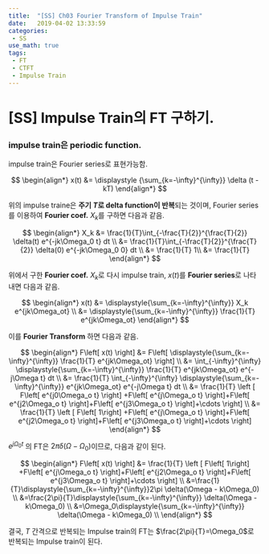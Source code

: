 ```yaml
---
title:  "[SS] Ch03 Fourier Transform of Impulse Train"
date:   2019-04-02 13:33:59
categories:
 - SS
use_math: true
tags: 
 - FT
 - CTFT
 - Impulse Train
---
```


# [SS] Impulse Train의 FT 구하기.

### impulse train은 periodic function.

impulse train은 Fourier series로 표현가능함.

$$
\begin{align*}
x(t) &= \displaystyle {\sum_{k=-\infty}^{\infty}} \delta (t -kT)
\end{align*}
$$

위의 impulse traine은 **주기 $T$로 delta function이 반복**되는 것이며, Fourier series를 이용하여 **Fourier coef.** $X_k$를 구하면 다음과 같음.

$$
\begin{align*}
X_k &= \frac{1}{T}\int_{-\frac{T}{2}}^{\frac{T}{2}}  \delta(t) e^{-jk\Omega_0 t} dt \\
&= \frac{1}{T}\int_{-\frac{T}{2}}^{\frac{T}{2}}  \delta(0) e^{-jk\Omega_0 0} dt \\
&= \frac{1}{T} 1\\
&= \frac{1}{T}
\end{align*}
$$

위에서 구한 **Fourier coef.** $X_k$로 다시 impulse train, $x(t)$를 **Fourier series**로 나타내면 다음과 같음.

$$
\begin{align*}
x(t) &= \displaystyle{\sum_{k=-\infty}^{\infty}}
X_k e^{jk\Omega_ot} \\
&= \displaystyle{\sum_{k=-\infty}^{\infty}} \frac{1}{T} e^{jk\Omega_ot}
\end{align*}
$$

이를 **Fourier Transform** 하면 다음과 같음.

$$
\begin{align*}
F\left[ x(t) \right] &= F\left[ \displaystyle{\sum_{k=-\infty}^{\infty}} \frac{1}{T} e^{jk\Omega_ot} \right] \\
&= \int_{-\infty}^{\infty} \displaystyle{\sum_{k=-\infty}^{\infty}} \frac{1}{T} e^{jk\Omega_ot} e^{-j\Omega t} dt \\
&= \frac{1}{T} \int_{-\infty}^{\infty} \displaystyle{\sum_{k=-\infty}^{\infty}} e^{jk\Omega_ot} e^{-j\Omega t} dt \\
&= \frac{1}{T} \left [ F\left[ e^{j0\Omega_o t} \right] +F\left[ e^{j\Omega_o t} \right]+F\left[ e^{j2\Omega_o t} \right]+F\left[ e^{j3\Omega_o t} \right]+\cdots \right] \\
&= \frac{1}{T} \left [ F\left[ 1\right] +F\left[ e^{j\Omega_o t} \right]+F\left[ e^{j2\Omega_o t} \right]+F\left[ e^{j3\Omega_o t} \right]+\cdots \right]
\end{align*}
$$

$e^{j\Omega_0 t}$ 의 FT은 $2\pi \delta(\Omega-\Omega_0)$이므로, 다음과 같이 된다.

$$
\begin{align*}
F\left[ x(t) \right] &= \frac{1}{T} \left [ F\left[ 1\right] +F\left[ e^{j\Omega_o t} \right]+F\left[ e^{j2\Omega_o t} \right]+F\left[ e^{j3\Omega_o t} \right]+\cdots \right] \\
&=\frac{1}{T}\displaystyle{\sum_{k=-\infty}^{\infty}}2\pi \delta(\Omega - k\Omega_0) \\
&=\frac{2\pi}{T}\displaystyle{\sum_{k=-\infty}^{\infty}} \delta(\Omega - k\Omega_0) \\
&=\Omega_0\displaystyle{\sum_{k=-\infty}^{\infty}} \delta(\Omega - k\Omega_0) \\
\end{align*}
$$

결국, $T$ 간격으로 반복되는 Impulse train의 FT는 $\frac{2\pi}{T}=\Omega_0$로 반복되는 Impulse train이 된다.


